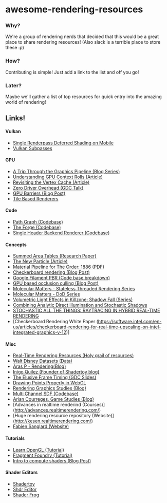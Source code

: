 # awesome-rendering-resources

### Why?
We're a group of rendering nerds that decided that this would be a great place to share rendering resources! (Also slack is a terrible place to store these :p)

### How?
Contributing is simple! Just add a link to the list and off you go!

### Later?
Maybe we'll gather a list of top resources for quick entry into the amazing world of rendering!

## Links!

#### Vulkan
* [Single Renderpass Deferred Shading on Mobile](https://www.khronos.org/assets/uploads/developers/library/2017-gdc/GDC_Vulkan-on-Mobile_Vulkan-Multipass-ARM_Mar17.pdf)
* [Vulkan Subpasses](https://www.khronos.org/assets/uploads/developers/library/2016-vulkan-devday-uk/6-Vulkan-subpasses.pdf)

#### GPU
* [A Trip Through the Graphics Pipeline (Blog Series)](https://fgiesen.wordpress.com/2011/07/01/a-trip-through-the-graphics-pipeline-2011-part-1/)
* [Understanding GPU Context Rolls (Article)](https://gpuopen.com/understanding-gpu-context-rolls/)
* [Revisiting the Vertex Cache (Article)](https://erkaman.github.io/posts/kerbl2018_tldr.html)
* [Zero Driver Overhead (GDC Talk)](https://www.youtube.com/watch?v=K70QbvzB6II)
* [GPU Barriers (Blog Post)](https://mynameismjp.wordpress.com/2018/03/06/breaking-down-barriers-part-1-whats-a-barrier/)
* [Tile Based Renderers](https://developer.samsung.com/game/gpu-framebuffer)

#### Code
* [Path Graph (Codebase)](https://github.com/daseyb/pathgraph/blob/master/README.md)
* [The Forge (Codebase)](https://github.com/ConfettiFX/The-Forge)
* [Single Header Backend Renderer (Codebase)](https://www.gamedev.net/news/px_render-single-header-backend-renderer-r461)

#### Concepts
* [Summed Area Tables (Research Paper)](https://www.google.ca/url?sa=t&source=web&rct=j&url=http://www.florian-oeser.de/wordpress/wp-content/2012/10/crow-1984.pdf&ved=2ahUKEwjEpdHzta3ZAhWDm1kKHQenBXAQFjAAegQIExAB&usg=AOvVaw3k-SJwguBUsBS5x5lX7C1u)
* [The New Particle (Article)](http://www.simppa.fi/blog/the-new-particle/)
* [Material Pipeline for The Order: 1886 (PDF)](http://blog.selfshadow.com/publications/s2013-shading-course/rad/s2013_pbs_rad_notes.pdf)
* [Checkerboard rendering (Blog Post)](https://bartwronski.com/2018/05/14/checkerboard-rendering-rotated-anti-aliasing-and-grid-frequencies/amp/)
* [Google Filament PBR (Code base breakdown)](https://google.github.io/filament/Filament.md.html)
* [GPU based occlusion culling (Blog Post)](https://interplayoflight.wordpress.com/2017/11/15/experiments-in-gpu-based-occlusion-culling/)
* [Molecular Matters - Stateless Threaded Rendering Series](https://blog.molecular-matters.com/2014/11/06/stateless-layered-multi-threaded-rendering-part-1/)
* [Molecular Matters - DoD Series](https://blog.molecular-matters.com/2011/11/03/adventures-in-data-oriented-design-part-1-mesh-data-3/)
* [Volumetric Light Effects in Killzone: Shadow Fall (Series)](http://what-when-how.com/Tutorial/topic-547pjramj8/GPU-Pro-Advanced-Rendering-Techniques-146.html)
* [Combining Analytic Direct Illumination and Stochastic Shadows](http://casual-effects.com/research/Heitz2018Shadow/index.html)
* [STOCHASTIC ALL THE THINGS: RAYTRACING IN HYBRID REAL-TIME RENDERING](https://www.ea.com/seed/news/seed-dd18-presentation-slides-raytracing)
* [Checkerboard Rendering White Paper (https://software.intel.com/en-us/articles/checkerboard-rendering-for-real-time-upscaling-on-intel-integrated-graphics-v-12)]

#### Misc
* [Real-Time Rendering Resources (Holy grail of resources)](http://www.realtimerendering.com/)
* [Walt Disney Datasets (Data)](https://www.disneyanimation.com/technology/datasets)
* [Aras P - Rendering(Blog)](https://aras-p.info/tags/rendering/)
* [Inigo Quilez (Founder of Shadertoy blog)](http://www.iquilezles.org/)
* [The Elusive Frame Timing (GDC Slides)](https://www.gdcvault.com/play/1025407/Advanced-Graphics-Techniques-Tutorial-The)
* [Drawing Points Properly in WebGL](https://charto.net/blog/drawing-points-properly-in-webgl/)
* [Rendering Graphics Studies (Blog)](http://www.adriancourreges.com/blog/)
* [Multi Channel SDF (Codebase)](https://github.com/Chlumsky/msdfgen)
* [Arian Courreges, Game Studies (Blog)](http://www.adriancourreges.com/blog/)
* [Advances in realtime renderind (Courses)] (http://advances.realtimerendering.com/)
* [Huge rendering resource repository (Website)] (http://kesen.realtimerendering.com/)
* [Fabien Sanglard (Website)](http://fabiensanglard.net/)

#### Tutorials
* [Learn OpenGL (Tutorial)](https://learnopengl.com/)
* [Fragment Foundry (Tutorial)](http://hughsk.io/fragment-foundry/chapters/01-hello-world.html)
* [Intro to compute shaders (Blog Post)](https://anteru.net/blog/2018/intro-to-compute-shaders/)

#### Shader Editors
* [Shadertoy](https://www.shadertoy.com/)
* [Shdr Editor](http://shdr.bkcore.com/)
* [Shader Frog](https://shaderfrog.com/)

